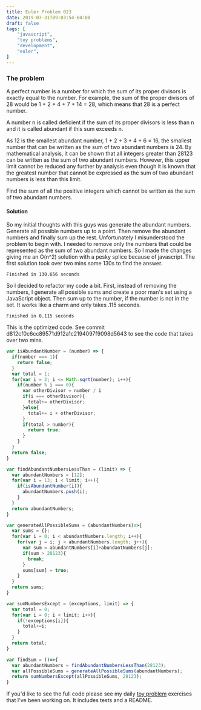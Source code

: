 ```yaml
---
title: Euler Problem 023
date: 2019-07-31T09:03:54-04:00
draft: false
tags: [
    "javascript",
    "toy problems",
    "development",
    "euler",   
]
---
```

### The problem
A perfect number is a number for which the sum of its proper divisors is exactly equal to the number. For example, the sum of the proper divisors of 28 would be 1 + 2 + 4 + 7 + 14 = 28, which means that 28 is a perfect number.

A number n is called deficient if the sum of its proper divisors is less than n and it is called abundant if this sum exceeds n.

As 12 is the smallest abundant number, 1 + 2 + 3 + 4 + 6 = 16, the smallest number that can be written as the sum of two abundant numbers is 24. By mathematical analysis, it can be shown that all integers greater than 28123 can be written as the sum of two abundant numbers. However, this upper limit cannot be reduced any further by analysis even though it is known that the greatest number that cannot be expressed as the sum of two abundant numbers is less than this limit.

Find the sum of all the positive integers which cannot be written as the sum of two abundant numbers.

#### Solution ####
So my initial thoughts with this guys was generate the abundant numbers. Generate all possible numbers up to a point. Then remove the abundant numbers and finally sum up the rest. Unfortunately I misunderstood the problem to begin with. I needed to remove only the numbers that could be represented as the sum of two abundant numbers. So I made the changes giving me an O(n^2) solution with a pesky splice because of javascript.
The first solution took over two mins some 130s to find the answer. 
```
Finished in 130.656 seconds
```

So I decided to refactor my code a bit. First, instead of removing the numbers, I generate all possible sums and create a poor man's set using a JavaScript object. Then sum up to the number, if the number is not in the set. It works like a charm and only takes .115 seconds. 
```
Finished in 0.115 seconds
```
This is the optimized code. See commit d812cf0c6cc89571d912a1c2194097f9098d5643 to see the code that takes over two mins.

```javascript
var isAbundantNumber = (number) => {
  if(number === 1){
    return false;
  }
  var total = 1;
  for(var i = 2; i <= Math.sqrt(number); i++){
    if(number % i === 0){
      var otherDivisor = number / i
      if(i === otherDivisor){
        total+= otherDivisor;
      }else{
        total+= i + otherDivisor;
      }
      if(total > number){
        return true;
      }
    }
  }
  return false;
}

var findAbundantNumbersLessThan = (limit) => {
  var abundantNumbers = [12];
  for(var i = 13; i < limit; i++){
    if(isAbundantNumber(i)){
      abundantNumbers.push(i);
    }
  }
  return abundantNumbers;
}

var generateAllPossibleSums = (abundantNumbers)=>{
  var sums = {};
  for(var i = 0; i < abundantNumbers.length; i++){
    for(var j = i; j < abundantNumbers.length; j++){
      var sum = abundantNumbers[i]+abundantNumbers[j];
      if(sum > 28123){
        break;
      }
      sums[sum] = true;
    }
  }
  return sums;
}

var sumNumbersExcept = (exceptions, limit) => {
  var total = 0;
  for(var i = 0; i < limit; i++){
    if(!exceptions[i]){
      total+=i;      
    }
  }
  return total;
}

var findSum = ()=>{
  var abundantNumbers = findAbundantNumbersLessThan(28123);
  var allPossibleSums = generateAllPossibleSums(abundantNumbers);
  return sumNumbersExcept(allPossibleSums, 28123);
}
```

If you'd like to see the full code please see my daily [toy problem](https://github.com/charltonaustin/toy-problems/) exercises that I've been working on. It includes tests and a README.

